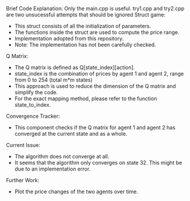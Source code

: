 Brief Code Explanation:
Only the main.cpp is useful.
try1.cpp and try2.cpp are two unsucessful attempts that should be ignored
Struct game:
- This struct consists of all the initialization of parameters.
- The functions inside the struct are used to compute the price range.
- Implementation adopted from this repository.
- Note: The implementation has not been carefully checked.

Q Matrix:
- The Q matrix is defined as Q[state_index][action].
- state_index is the combination of prices by agent 1 and agent 2, range from 0 to 254 (total m*m states)
- This approach is used to reduce the dimension of the Q matrix and simplify the code.
- For the exact mapping method, please refer to the function state_to_index.

Convergence Tracker:
- This component checks if the Q matrix for agent 1 and agent 2 has converged at the current state and as a whole.

Current Issue:
- The algorithm does not converge at all.
- It seems that the algorithm only converges on state 32. This might be due to an implementation error.

Further Work:
- Plot the price changes of the two agents over time.
